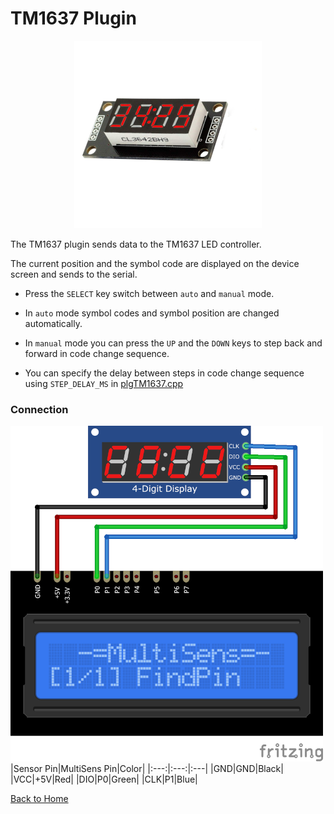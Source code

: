 # TM1637 Plugin
<p align="center"><img src="TM1637.png"/></p>

The TM1637 plugin sends data to the TM1637 LED controller.

The current position and the symbol code are displayed on the device screen and 
sends to the serial.

* Press the `SELECT` key switch between `auto` and `manual` mode.

* In `auto` mode symbol codes and symbol position are changed automatically.

* In `manual` mode you can press the `UP` and the `DOWN` keys to step back and forward 
in code change sequence.

* You can specify the delay between steps in code change sequence using `STEP_DELAY_MS` 
  in [plgTM1637.cpp](/plgTM1637.cpp)


### Connection
![TM1637Connection](TM1637-CONN.png)
|Sensor Pin|MultiSens Pin|Color|
|:---:|:---:|:---|
|GND|GND|Black|
|VCC|+5V|Red|
|DIO|P0|Green|
|CLK|P1|Blue|

[Back to Home](/#supported-devices)

